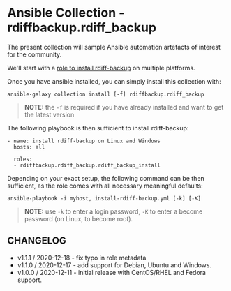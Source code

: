 # Ansible Collection - rdiffbackup.rdiff_backup

The present collection will sample Ansible automation artefacts of interest for the
community.

We'll start with a [role to install rdiff-backup](roles/rdiff_backup_install/README.md)
on multiple platforms.

Once you have ansible installed, you can simply install this collection with:

```
ansible-galaxy collection install [-f] rdiffbackup.rdiff_backup
```

> **NOTE:** the `-f` is required if you have already installed and want to get the latest version

The following playbook is then sufficient to install rdiff-backup:


```
- name: install rdiff-backup on Linux and Windows
  hosts: all

  roles:
  - rdiffbackup.rdiff_backup.rdiff_backup_install
```

Depending on your exact setup, the following command can be then sufficient, as the role comes with all necessary meaningful defaults:

```
ansible-playbook -i myhost, install-rdiff-backup.yml [-k] [-K]
```

> **NOTE:** use `-k` to enter a login password, `-K` to enter a become password (on Linux, to become root).

## CHANGELOG

* v1.1.1 / 2020-12-18 - fix typo in role metadata
* v1.1.0 / 2020-12-17 - add support for Debian, Ubuntu and Windows.
* v1.0.0 / 2020-12-11 - initial release with CentOS/RHEL and Fedora support.
